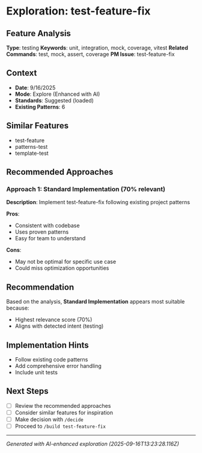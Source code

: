 # Exploration: test-feature-fix

## Feature Analysis
**Type**: testing
**Keywords**: unit, integration, mock, coverage, vitest
**Related Commands**: test, mock, assert, coverage
**PM Issue**: test-feature-fix

## Context
- **Date**: 9/16/2025
- **Mode**: Explore (Enhanced with AI)
- **Standards**: Suggested (loaded)
- **Existing Patterns**: 6


## Similar Features
- test-feature
- patterns-test
- template-test




## Recommended Approaches


### Approach 1: Standard Implementation (70% relevant)
**Description**: Implement test-feature-fix following existing project patterns

**Pros**:
- Consistent with codebase
- Uses proven patterns
- Easy for team to understand

**Cons**:
- May not be optimal for specific use case
- Could miss optimization opportunities


## Recommendation
Based on the analysis, **Standard Implementation** appears most suitable because:
- Highest relevance score (70%)
- Aligns with detected intent (testing)


## Implementation Hints
- Follow existing code patterns
- Add comprehensive error handling
- Include unit tests

## Next Steps
- [ ] Review the recommended approaches
- [ ] Consider similar features for inspiration
- [ ] Make decision with `/decide`
- [ ] Proceed to `/build test-feature-fix`

---
*Generated with AI-enhanced exploration (2025-09-16T13:23:28.116Z)*
